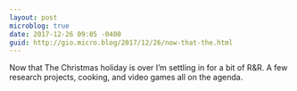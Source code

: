 ```yaml
---
layout: post
microblog: true
date: 2017-12-26 09:05 -0400
guid: http://gio.micro.blog/2017/12/26/now-that-the.html
---
```

Now that The Christmas holiday is over I’m settling in for a bit of R&R. A few research projects, cooking, and video games all on the agenda.
